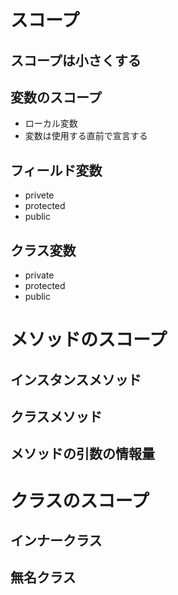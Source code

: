 # スコープ

## スコープは小さくする

## 変数のスコープ
* ローカル変数
* 変数は使用する直前で宣言する

## フィールド変数
* privete
* protected
* public

## クラス変数
* private
* protected
* public

# メソッドのスコープ

## インスタンスメソッド
## クラスメソッド
## メソッドの引数の情報量

# クラスのスコープ

## インナークラス
## 無名クラス
## 